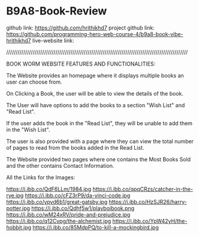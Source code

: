 # B9A8-Book-Review

github link: https://github.com/hrithikhd7
project github link: https://github.com/programming-hero-web-course-4/b9a8-book-vibe-hrithikhd7
live-website link:

////////////////////////////////////////////////////////////////////////////////////////////////

BOOK WORM WEBSITE FEATURES AND FUNCTIONALITIES:

The Website provides an homepage where it displays multiple books an user can choose from.

On Clicking a Book, the user will be able to view the details of the book.

The User will have options to add the books to a section "Wish List" and "Read List".

If the user adds the book in the "Read List", they will be unable to add them in the "Wish List".

The user is also provided with a page where they can view the total number of pages to read from the books added in the Read List.

The Website provided two pages where one contains the Most Books Sold and the other contains Contact Information.

All the Links for the Images:

https://i.ibb.co/QdF6LLm/1984.jpg
https://i.ibb.co/qpqCRzs/catcher-in-the-rye.jpg
https://i.ibb.co/cFZ3rP9/da-vinci-code.jpg
https://i.ibb.co/ypvd6b1/great-gatsby.jpg
https://i.ibb.co/HzSJR26/harry-potter.jpg
https://i.ibb.co/Qdhf5w1/playboibook.png
https://i.ibb.co/wM24xRV/pride-and-prejudice.jpg
https://i.ibb.co/q12Cvpg/the-alchemist.jpg
https://i.ibb.co/YpW42yH/the-hobbit.jpg
https://i.ibb.co/85MdpPQ/to-kill-a-mockingbird.jpg
